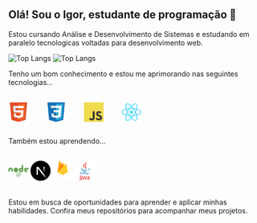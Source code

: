 ## Olá! Sou o Igor, estudante de programação 👋


Estou cursando Análise e Desenvolvimento de Sistemas e estudando em paralelo tecnologicas voltadas para desenvolvimento web.

![Top Langs](https://github-readme-stats-flax-three-69.vercel.app/api/top-langs/?username=igorcsp&layout=compact&exclude_repo=my-library,igorcsp.github.io)
![Top Langs](https://github-readme-stats-nu-pied.vercel.app/api/top-langs/?username=igorcsp&layout=compact)

Tenho um bom conhecimento e estou me aprimorando nas seguintes tecnologias...
<p></p>
<br/>
<div style="display: flex; gap: 35px;">
  <img width="40px" src="https://github.com/devicons/devicon/blob/master/icons/html5/html5-original.svg" />
  <img width="40px" src="https://github.com/devicons/devicon/blob/master/icons/css3/css3-original.svg" />
  <img width="40px" src="https://github.com/devicons/devicon/blob/master/icons/javascript/javascript-original.svg" />
  <img width="40px" src="https://github.com/devicons/devicon/blob/master/icons/react/react-original.svg" />
</div>

##
Também estou aprendendo...
<p></p>
<br/>
<div>
  <img width="40px" src="https://github.com/devicons/devicon/blob/master/icons/nodejs/nodejs-plain-wordmark.svg" />
  <img width="40px" src="https://github.com/devicons/devicon/blob/master/icons/nextjs/nextjs-original.svg" />
  <img width="40px" src="https://github.com/devicons/devicon/blob/master/icons/firebase/firebase-original-wordmark.svg" />
  <img width="40px" src="https://github.com/devicons/devicon/blob/master/icons/java/java-original-wordmark.svg" />
</div>
<p></p>
<br/>
Estou em busca de oportunidades para aprender e aplicar minhas habilidades. Confira meus repositórios para acompanhar meus projetos.



